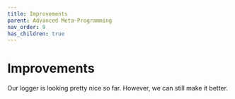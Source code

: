 ```yaml
---
title: Improvements
parent: Advanced Meta-Programming
nav_order: 9
has_children: true
---
```

# Improvements

Our logger is looking pretty nice so far.
However, we can still make it better.
